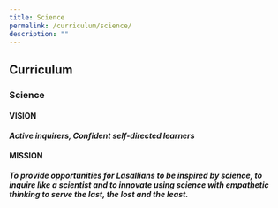 ```yaml
---
title: Science
permalink: /curriculum/science/
description: ""
---
```

## Curriculum

### Science

#### VISION
**_Active inquirers, Confident self-directed learners_**

#### MISSION
**_To provide opportunities for Lasallians to be inspired by science, to inquire like a scientist and to innovate using science with empathetic thinking to serve the last, the lost and the least._**